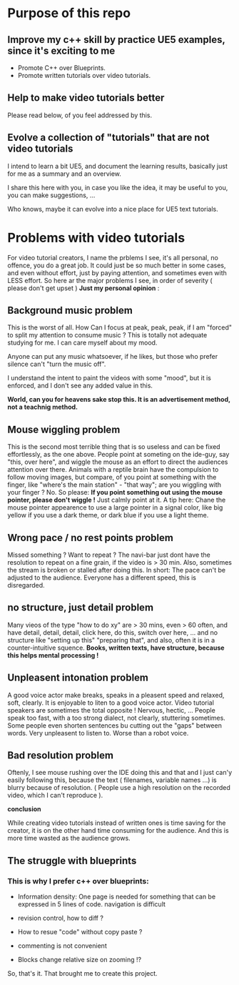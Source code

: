 


#  Purpose of this repo
##  Improve my c++ skill by practice UE5 examples, since it's exciting to me
- Promote C++ over Blueprints.
- Promote written tutorials over video tutorials.

##  Help to make video tutorials better
Please read below, of you feel addressed by this.

##  Evolve a collection of "tutorials" that are not video tutorials
I intend to learn a bit UE5, and document the learning results, basically just for me as
a summary and an overview.

I share this here with you, in case you like the idea, it may be useful to you, you can make suggestions, ...

Who knows, maybe it can evolve into a nice place for UE5 text tutorials.

#  Problems with video tutorials
For video tutorial creators, I name the prblems I see, it's all personal, no offence, you do a
great job. It could just be so much better in some cases, and even without effort, just
by paying attention, and sometimes even with LESS effort. So here ar the major problems I see,
in order of severity ( please don't get upset ) **Just my personal opinion** :



##  Background music problem

This is the worst of all. How Can I focus at peak, peak, peak, if I am "forced" to split my
attention to consume music ? This is  totally not adequate studying for me. I can care myself
about my mood.

Anyone can put any music whatsoever, if he likes, but those who prefer silence can't "turn
the music off".

I understand the intent to paint the videos with some "mood", but it is enforced, and I don't
see any added value in this.

**World, can you for heavens sake stop this. It is an advertisement
method, not a teachnig method.**

##  Mouse wiggling problem

This is the second most terrible thing that is so useless and can be fixed effortlessly,
as the one above.
People point at someting on the ide-guy, say "this, over here", and wiggle the mouse
as an effort to direct the audiences attention over there.
Animals with a reptile brain have the compulsion to follow moving images, but compare,
of you point at something with the finger, like "where's the main station" - "that way";
are you wiggling with your finger ? No.
So please: **If you point something out using the mouse pointer, please don't wiggle !**
Just calmly point at it.
A tip here: Chane the mouse pointer appearence to use a large pointer in a signal color,
like big yellow if you use a dark theme, or dark blue if you use a light theme.

##  Wrong pace / no rest points problem

Missed something ? Want to repeat ? The navi-bar just dont have the resolution to repeat
on a fine grain, if the video is > 30 min. Also, sometimes the stream is broken or stalled
after doing this. In short: The pace can't be adjusted to the audience. Everyone has a
different speed, this is disregarded.

##  no structure, just detail problem

Many vieos of the type "how to do xy" are > 30 mins, even > 60 often, and have
detail, detail, detail, click here, do this, switch over here, ... and no structure
like "setting up this" "preparing that", and also, often it is in a counter-intuitive
squence. **Books, written texts, have structure, because this helps mental processing !**

##  Unpleasent intonation problem

A good voice actor make breaks, speaks in a pleasent speed and relaxed, soft, clearly.
It is enjoyable to liten to a good voice actor.
Video tutorial speakers are sometimes the total opposite ! Nervous, hectic, ...
People speak too fast, with a too strong dialect, not clearly, stuttering sometimes.
Some people even shorten sentences bu cutting out the "gaps" between words.
Very unpleasent to listen to. Worse than a robot voice.

##  Bad resolution problem

Oftenly, I see mouse rushing over the IDE doing this and that and I just can'y easily
following this, because the text ( filenames, variable names ...) is blurry because of resolution.
( People use a high resolution on the recorded video, which I can't reproduce ).

**conclusion**

While creating video tutorials instead of written ones is time saving for the creator,
it is on the other hand time consuming for the
audience. And this is more time wasted as the audience grows.

##  The struggle with blueprints

###  This is why I prefer c++ over blueprints:

- Information density: One page is needed for something that can be expressed in 5 lines of code. navigation is difficult

- revision control, how to diff ?

- How to resue "code" without copy paste ?

- commenting is not convenient

- Blocks change relative size on zooming !?

So, that's it. That brought me to create this project.
















